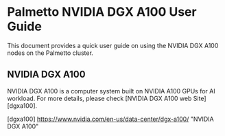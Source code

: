 # Palmetto NVIDIA DGX A100 User Guide

This document provides a quick user guide on using the NVIDIA DGX A100 nodes on the Palmetto cluster.

## NVIDIA DGX A100

NVIDIA DGX A100 is a computer system built on NVIDIA A100 GPUs for AI workload. For more details, please check [NVIDIA DGX A100 web Site][dgxa100].

[dgxa100] https://www.nvidia.com/en-us/data-center/dgx-a100/ "NVIDIA DGX A100"

